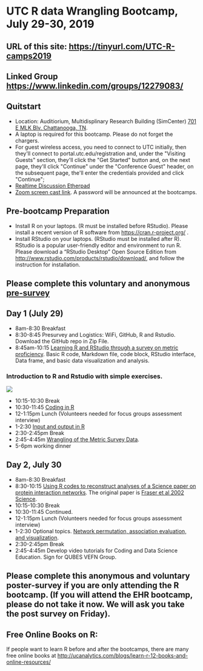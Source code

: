 # UTC R data Wrangling Bootcamp, July 29-30, 2019

## URL of this site: https://tinyurl.com/UTC-R-camps2019 
## Linked Group https://www.linkedin.com/groups/12279083/

## Quitstart
* Location: Auditiorium, Multidisplinary Research Building (SimCenter) [701 E MLK Blv, Chattanooga, TN](https://goo.gl/maps/aTHVrdgPWMF8Lmhc9).
* A laptop is required for this bootcamp. Please do not forget the chargers. 
* For guest wireless access, you need to connect to UTC initially, then they'll connect to portal.utc.edu/registration and, under the "Visiting Guests" section, they'll click the "Get Started" button and, on the next page, they'll click "Continue" under the "Conference Guest" header, on the subsequent page, the'll enter the credentials provided and click "Continue"; 
* [Realtime Discussion Etherpad](https://etherpad.wikimedia.org/p/UTC-R-bootcamp2019)
* [Zoom screen cast link](https://tennessee.zoom.us/j/703707071?pwd=SjhCOE9WQ2ZnV1pwczJqN2hyeUptZz09). A password will be announced at the bootcamps. 

## Pre-bootcamp Preparation
* Install R on your laptops. (R must be installed before RStudio).
Please install a recent version of R software from https://cran.r-project.org/ .
* Install RStudio on your laptops. (RStudio must be installed after R).
RStudio is a popular user-friendly editor and environment to run R.
Please download a “RStudio Desktop” Open Source Edition from http://www.rstudio.com/products/rstudio/download/, and follow the instruction for installation.


## Please complete this voluntary and anonymous [pre-survey](https://forms.gle/xV7829sdQEMTiuA17)


## Day 1 (July 29)
* 8am-8:30 	Breakfast <br>
* 8:30-8:45 	Presurvey and Logistics: WiFi, GitHub, R and Rstudio. Download the GitHub repo in Zip File. 
* 8:45am-10:15	[Learning R and RStudio through a survey on metric proficiency](https://github.com/BDSpoke-UTC-Spelman-Tuskegee-WVU/R-bootcamp-summer2019/tree/master/1.startRwMetricExample). 
Basic R code, Markdown file, code block, RStudio interface, Data frame, and basic data visualization and analysis. 

### Introduction to R and Rstudio with simple exercises. 
[![](http://img.youtube.com/vi/LJIxbmDAhYM/0.jpg)](http://www.youtube.com/watch?v=LJIxbmDAhYM "BBD_simpleR")

* 10:15-10:30 	Break 
* 10:30-11:45	[Coding in R](https://github.com/BDSpoke-UTC-Spelman-Tuskegee-WVU/R-bootcamp-summer2019/tree/master/2.coding) 
* 12-1:15pm 	Lunch (Volunteers needed for focus groups assessment interview)	
* 1-2:30	[Input and output in R](https://github.com/BDSpoke-UTC-Spelman-Tuskegee-WVU/R-bootcamp-summer2019/tree/master/3.input-output) 
* 2:30-2:45pm 	Break
* 2:45-4:45m 	[Wrangling of the Metric Survey Data](https://github.com/BDSpoke-UTC-Spelman-Tuskegee-WVU/R-bootcamp-summer2019/tree/master/4.dataWrangle-metricExample). 
* 5-6pm	working dinner
	
## Day 2, July 30	
* 8am-8:30 	Breakfast <br>
* 8:30-10:15	[Using R codes to reconstruct analyses of a Science paper on protein interaction networks](https://github.com/BDSpoke-UTC-Spelman-Tuskegee-WVU/R-bootcamp-summer2019/tree/master/5.fraser.paper/PIN.KaKs). The original paper is [Fraser et al 2002 Science](https://www.ncbi.nlm.nih.gov/pubmed/11976460). 
* 10:15-10:30 	Break <br>
* 10:30-11:45	Continued. 
* 12-1:15pm 	Lunch (Volunteers needed for focus groups assessment interview)<br> 	
* 1-2:30	Optional topics. [Network permutation, association evaluation, and visualization](https://github.com/BDSpoke-UTC-Spelman-Tuskegee-WVU/R-bootcamp-summer2019/tree/master/6.graph.ms02). 
* 2:30-2:45pm 	Break
* 2:45-4:45m 	Develop video tutorials for Coding and Data Science Education. Sign for QUBES VEFN Group. 

## Please complete this anonymous and voluntary poster-survey if you are only attending the R bootcamp. (If you will attend the EHR bootcamp, please do not take it now. We will ask you take the post survey on Friday). 

## Free Online Books on R: 
If people want to learn R before and after the bootcamps, there are many free online books at http://ucanalytics.com/blogs/learn-r-12-books-and-online-resources/

